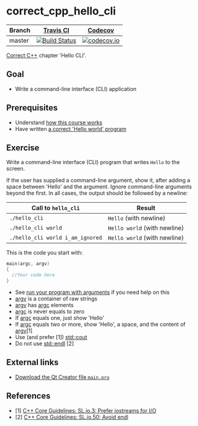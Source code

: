 # correct_cpp_hello_cli

Branch|[Travis CI](https://travis-ci.org)|[Codecov](https://www.codecov.io)
---|---|---
master|[![Build Status](https://travis-ci.org/JorikdeBoer/correct_cpp_hello_cli.svg?branch=master)](https://travis-ci.org/JorikdeBoer/correct_cpp_hello_cli)|[![codecov.io](https://codecov.io/github/JorikdeBoer/correct_cpp_hello_cli/coverage.svg?branch=master)](https://codecov.io/github/JorikdeBoer/correct_cpp_hello_cli/branch/master)

[Correct C++](https://github.com/JorikdeBoer/correct_cpp) chapter 'Hello CLI'.

## Goal

 * Write a command-line interface (CLI) application

## Prerequisites

 * Understand [how this course works](https://github.com/JorikdeBoer/correct_cpp/blob/master/how_this_course_works.md)
 * Have written [a correct 'Hello world' program](https://github.com/JorikdeBoer/correct_cpp_hello_world)

## Exercise

Write a command-line interface (CLI) program that writes `Hello` to the screen.

If the user has supplied a command-line argument, show it, after adding a space between 'Hello' and the argument.
Ignore command-line arguments beyond the first.
In all cases, the output should be followed by a newline:

Call to `hello_cli`|Result
---|---
`./hello_cli`|`Hello` (with newline)
`./hello_cli world`|`Hello world` (with newline)
`./hello_cli world i_am_ignored`|`Hello world` (with newline)

This is the code you start with:

```c++
main(argc, argv)
{
  //Your code here
}
```

 * See [run your program with arguments](https://github.com/JorikdeBoer/correct_cpp/blob/master/run_your_program_with_arguments.md) if you need help on this
 * [argv](https://github.com/JorikdeBoer/cpp/blob/master/content/CppArgv.md) is a container of raw strings
 * [argv](https://github.com/JorikdeBoer/cpp/blob/master/content/CppArgv.md) has [argc](https://github.com/JorikdeBoer/cpp/blob/master/content/CppArgc.md) elements
 * [argc](https://github.com/JorikdeBoer/cpp/blob/master/content/CppArgc.md) is never equals to zero
 * If [argc](https://github.com/JorikdeBoer/cpp/blob/master/content/CppArgc.md) equals one, just show 'Hello'
 * If [argc](https://github.com/JorikdeBoer/cpp/blob/master/content/CppArgc.md) equals two or more, show 'Hello', a space, and the content of [argv](https://github.com/JorikdeBoer/cpp/blob/master/content/CppArgv.md)[1]
 * Use (and prefer [1]) [std::cout](https://github.com/JorikdeBoer/cpp/blob/master/content/CppStdCout.md) 
 * Do not use [std::endl](https://github.com/JorikdeBoer/cpp/blob/master/content/CppStdEndl.md) [2]

## External links

 * [Download the Qt Creator file `main.pro`](https://raw.githubusercontent.com/JorikdeBoer/correct_cpp/master/shared/main.pro)

## References

 * [1] [C++ Core Guidelines: SL.io.3: Prefer iostreams for I/O](https://github.com/isocpp/CppCoreGuidelines/blob/master/CppCoreGuidelines.md#Rio-streams)
 * [2] [C++ Core Guidelines: SL.io.50: Avoid endl](https://github.com/isocpp/CppCoreGuidelines/blob/master/CppCoreGuidelines.md#Rio-endl)
